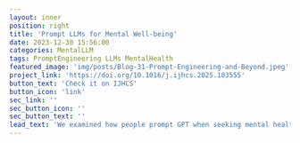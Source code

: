 ```yaml
---
layout: inner
position: right
title: 'Prompt LLMs for Mental Well-being'
date: 2023-12-30 15:56:00
categories: MentalLLM
tags: PromptEngineering LLMs MentalHealth
featured_image: 'img/posts/Blog-31-Prompt-Engineering-and-Beyond.jpeg'
project_link: 'https://doi.org/10.1016/j.ijhcs.2025.103555'
button_text: 'Check it on IJHCS'
button_icon: 'link'
sec_link: ''
sec_button_icon: ''
sec_button_text: ''
lead_text: 'We examined how people prompt GPT when seeking mental health support, with detailed analysis of their prompting strategies.'
---
```


